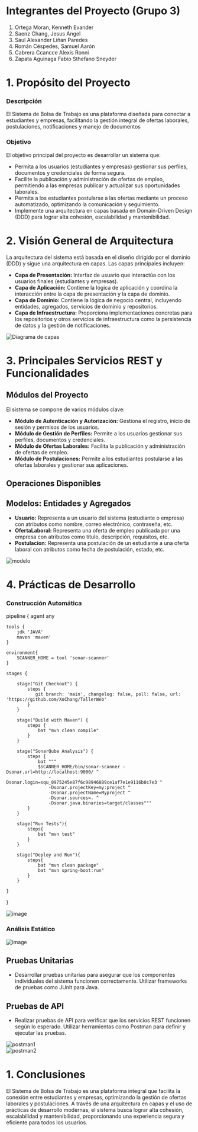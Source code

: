 # Integrantes del Proyecto (Grupo 3)
1. Ortega Moran, Kenneth Evander
2. Saenz Chang, Jesus Angel
3. Saul Alexander Liñan Paredes
4. Román Céspedes, Samuel Aarón
5. Cabrera Ccancce Alexis Ronni
6. Zapata Aguinaga Fabio Sthefano Sneyder
# 1. Propósito del Proyecto
### Descripción
El Sistema de Bolsa de Trabajo es una plataforma diseñada para conectar a estudiantes y empresas, facilitando la gestión integral de ofertas laborales, postulaciones, notificaciones y manejo de documentos
### Objetivo
El objetivo principal del proyecto es desarrollar un sistema que:
  - Permita a los usuarios (estudiantes y empresas) gestionar sus perfiles, documentos y credenciales de forma segura.
  - Facilite la publicación y administración de ofertas de empleo, permitiendo a las empresas publicar y actualizar sus oportunidades laborales.
  - Permita a los estudiantes postularse a las ofertas mediante un proceso automatizado, optimizando la comunicación y seguimiento.
  - Implemente una arquitectura en capas basada en Domain-Driven Design (DDD) para lograr alta cohesión, escalabilidad y mantenibilidad.
# 2. Visión General de Arquitectura
La arquitectura del sistema está basada en el diseño dirigido por el dominio (DDD) y sigue una arquitectura en capas. Las capas principales incluyen:

- **Capa de Presentación:** Interfaz de usuario que interactúa con los usuarios finales (estudiantes y empresas).
- **Capa de Aplicación:** Contiene la lógica de aplicación y coordina la interacción entre la capa de presentación y la capa de dominio.
- **Capa de Dominio:** Contiene la lógica de negocio central, incluyendo entidades, agregados, servicios de dominio y repositorios.
- **Capa de Infraestructura:** Proporciona implementaciones concretas para los repositorios y otros servicios de infraestructura como la persistencia de datos y la gestión de notificaciones.

<img src="Imagenes/Diagramadecapas.jpeg" alt="Diagrama de capas" style="text-align: center;"/>

# 3. Principales Servicios REST y Funcionalidades
## Módulos del Proyecto
El sistema se compone de varios módulos clave:

- **Módulo de Autenticación y Autorización:** Gestiona el registro, inicio de sesión y permisos de los usuarios.
- **Módulo de Gestión de Perfiles:** Permite a los usuarios gestionar sus perfiles, documentos y credenciales.
- **Módulo de Ofertas Laborales:** Facilita la publicación y administración de ofertas de empleo.
- **Módulo de Postulaciones:** Permite a los estudiantes postularse a las ofertas laborales y gestionar sus aplicaciones.

## Operaciones Disponibles

## Modelos: Entidades y Agregados
- **Usuario:** Representa a un usuario del sistema (estudiante o empresa) con atributos como nombre, correo electrónico, contraseña, etc.
- **OfertaLaboral:** Representa una oferta de empleo publicada por una empresa con atributos como título, descripción, requisitos, etc.
- **Postulacion:** Representa una postulación de un estudiante a una oferta laboral con atributos como fecha de postulación, estado, etc.

<img src="Imagenes/Modelo.jpeg" alt="modelo" style="text-align: center;"/>

# 4. Prácticas de Desarrollo
### Construcción Automática
pipeline {
    agent any
    
    tools {
        jdk 'JAVA'
        maven 'maven'
    }
    
    environment{
        SCANNER_HOME = tool 'sonar-scanner'
    }
    
    stages {

        stage("Git Checkout") {
            steps {
               git branch: 'main', changelog: false, poll: false, url: 'https://github.com/XoChang/TallerWeb'
            }
        }
        
        stage("Build with Maven") {
            steps {
                bat "mvn clean compile"
            }
        }
        
        stage("SonarQube Analysis") {
            steps {
                bat """
                $SCANNER_HOME/bin/sonar-scanner -Dsonar.url=http://localhost:9000/ ^
                    -Dsonar.login=squ_0975245e87f6c98946889ce1af7e1e9116b0c7e3 ^
                    -Dsonar.projectKey=my:project ^
                    -Dsonar.projectName=Myproject ^
                    -Dsonar.sources=. ^
                    -Dsonar.java.binaries=target/classes"""
            }
        }
        
        stage("Run Tests"){
            steps{
                bat "mvn test"
            }
        }
        
        stage("Deploy and Run"){
            steps{
                bat "mvn clean package"
                bat "mvn spring-boot:run"
            }
        }

    }
}

![image](https://github.com/user-attachments/assets/986758d8-519a-48ff-b66e-0026233cd49f)

### Análisis Estático

![image](https://github.com/user-attachments/assets/180eff7b-82c4-4e14-b8cd-2081d879b5cb)


## Pruebas Unitarias
- Desarrollar pruebas unitarias para asegurar que los componentes individuales del sistema funcionen correctamente. Utilizar frameworks de pruebas como JUnit para Java.

## Pruebas de API
- Realizar pruebas de API para verificar que los servicios REST funcionen según lo esperado. Utilizar herramientas como Postman para definir y ejecutar las pruebas.

<img src="Imagenes/postman1.png" alt="postman1" style="text-align: center;"/>
<br/>
<img src="Imagenes/postman2.png" alt="postman2" style="text-align: center;"/>

# 1. Conclusiones
El Sistema de Bolsa de Trabajo es una plataforma integral que facilita la conexión entre estudiantes y empresas, optimizando la gestión de ofertas laborales y postulaciones. A través de una arquitectura en capas y el uso de prácticas de desarrollo modernas, el sistema busca lograr alta cohesión, escalabilidad y mantenibilidad, proporcionando una experiencia segura y eficiente para todos los usuarios.
